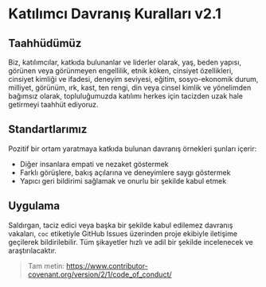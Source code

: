 
# Katılımcı Davranış Kuralları v2.1

## Taahhüdümüz
Biz, katılımcılar, katkıda bulunanlar ve liderler olarak, yaş, beden yapısı, görünen veya görünmeyen engellilik, etnik köken, cinsiyet özellikleri, cinsiyet kimliği ve ifadesi, deneyim seviyesi, eğitim, sosyo-ekonomik durum, milliyet, görünüm, ırk, kast, ten rengi, din veya cinsel kimlik ve yönelimden bağımsız olarak, topluluğumuzda katılımı herkes için tacizden uzak hale getirmeyi taahhüt ediyoruz.

## Standartlarımız
Pozitif bir ortam yaratmaya katkıda bulunan davranış örnekleri şunları içerir:
- Diğer insanlara empati ve nezaket göstermek
- Farklı görüşlere, bakış açılarına ve deneyimlere saygı göstermek
- Yapıcı geri bildirimi sağlamak ve onurlu bir şekilde kabul etmek

## Uygulama
Saldırgan, taciz edici veya başka bir şekilde kabul edilemez davranış vakaları, `coc` etiketiyle GitHub Issues üzerinden proje ekibiyle iletişime geçilerek bildirilebilir. Tüm şikayetler hızlı ve adil bir şekilde incelenecek ve araştırılacaktır.

> Tam metin: https://www.contributor-covenant.org/version/2/1/code_of_conduct/
